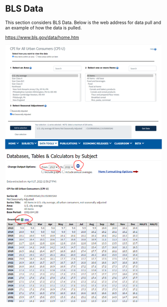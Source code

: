 # BLS Data

This section considers BLS Data. Below is the web address for data pull and an example of how the data is pulled.  

<https://www.bls.gov/data/home.htm>

![View](../Input_Images/CPI_1.png)
![View](../Input_Images/CPI_2.png)